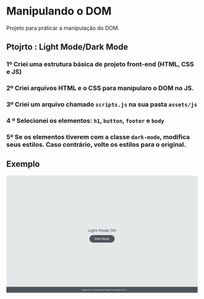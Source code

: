 # Manipulando o DOM

Projeto para práticar a manipulação do DOM.

## Ptojrto : Light Mode/Dark Mode

### 1º Criei uma estrutura básica de projeto front-end (HTML, CSS e JS)
### 2º Criei arquivos HTML e o CSS para manipularo o DOM no JS.
### 3º Criei um arquivo chamado `scripts.js` na sua pasta `assets/js`
### 4 º Selecionei os elementos: `h1`, `button`, `footer` e `body`
### 5º Se os elementos tiverem com a classe `dark-mode`, modifica seus estilos. Caso contrário, volte os estilos para o original.

## Exemplo

![Exercício Dark Mode e Light Mode](./dark-mode-exercicio.gif)